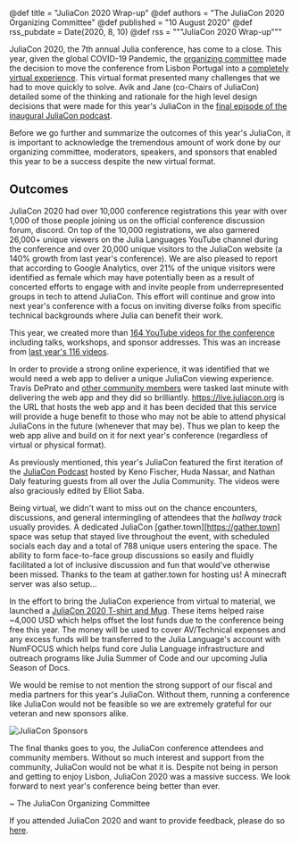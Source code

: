 @def title = "JuliaCon 2020 Wrap-up"
@def authors = "The JuliaCon 2020 Organizing Committee"
@def published = "10 August 2020"
@def rss_pubdate = Date(2020, 8, 10)
@def rss = """JuliaCon 2020 Wrap-up"""

JuliaCon 2020, the 7th annual Julia conference, has come to a close. This year, given the global COVID-19 Pandemic, the [organizing committee](https://juliacon.org/2020/committee.html) made the decision to move the conference from Lisbon Portugal into a [completely virtual experience](https://discourse.julialang.org/t/juliacon-2020-is-going-virtual/38327). This virtual format presented many challenges that we had to move quickly to solve. Avik and Jane (co-Chairs of JuliaCon) detailed some of the thinking and rationale for the high level design decisions that were made for this year's JuliaCon in the [final episode of the inaugural JuliaCon podcast](https://www.youtube.com/watch?v=hbHmH0fezjs). 

Before we go further and summarize the outcomes of this year's JuliaCon, it is important to acknowledge the tremendous amount of work done by our organizing committee, moderators, speakers, and sponsors that enabled this year to be a success despite the new virtual format.

## Outcomes

JuliaCon 2020 had over 10,000 conference registrations this year with over 1,000 of those people joining us on the official conference discussion forum, discord. On top of the 10,000 registrations, we also garnered 26,000+ unique viewers on the Julia Languages YouTube channel during the conference and over 20,000 unique visitors to the JuliaCon website (a 140% growth from last year's conference). We are also pleased to report that according to Google Analytics, over 21% of the unique visitors were identified as female which may have potentially been as a result of concerted efforts to engage with and invite people from underrepresented groups in tech to attend JuliaCon. This effort will continue and grow into next year's conference with a focus on inviting diverse folks from specific technical backgrounds where Julia can benefit their work. 


This year, we created more than [164 YouTube videos for the conference](https://www.youtube.com/playlist?list=PLP8iPy9hna6Tl2UHTrm4jnIYrLkIcAROR) including talks, workshops, and sponsor addresses. This was an increase from [last year's 116 videos](https://www.youtube.com/playlist?list=PLP8iPy9hna6StY9tIJIUN3F_co9A0zh0H). 


In order to provide a strong online experience, it was identified that we would need a web app to deliver a unique JuliaCon viewing experience. Travis DePrato and [other community members](https://github.com/JuliaCon/juliacon-webapp/graphs/contributors) were tasked last minute with delivering the web app and they did so brilliantly. https://live.juliacon.org is the URL that hosts the web app and it has been decided that this service will provide a huge benefit to those who may not be able to attend physical JuliaCons in the future (whenever that may be). Thus we plan to keep the web app alive and build on it for next year's conference (regardless of virtual or physical format).


As previously mentioned, this year's JuliaCon featured the first iteration of the [JuliaCon Podcast](https://www.youtube.com/watch?v=sECiJ59hPXg) hosted by Keno Fischer, Huda Nassar, and Nathan Daly featuring guests from all over the Julia Community. The videos were also graciously edited by Elliot Saba. 

Being virtual, we didn't want to miss out on the chance encounters, discussions, and general intermingling of attendees that the _hallway track_ usually provides. A dedicated JuliaCon [gather.town][https://gather.town] space was setup that stayed live throughout the event, with scheduled socials each day and a total of 788 unique users entering the space. The ability to form face-to-face group discussions so easily and fluidly facilitated a lot of inclusive discussion and fun that would've otherwise been missed. Thanks to the team at gather.town for hosting us! A minecraft server was also setup... 

In the effort to bring the JuliaCon experience from virtual to material, we launched a [JuliaCon 2020 T-shirt and Mug](https://www.bonfire.com/store/the-julia-language/). These items helped raise ~4,000 USD which helps offset the lost funds due to the conference being free this year. The money will be used to cover AV/Technical expenses and any excess funds will be transferred to the Julia Language's account with NumFOCUS which helps fund core Julia Language infrastructure and outreach programs like Julia Summer of Code and our upcoming Julia Season of Docs. 


We would be remise to not mention the strong support of our fiscal and media partners for this year's JuliaCon. Without them, running a conference like JuliaCon would not be feasible so we are extremely grateful for our veteran and new sponsors alike. 

![JuliaCon Sponsors](/assets/blog/2020-08-10-JuliaCon/JuliaCon2020Sponsors.png)


The final thanks goes to you, the JuliaCon conference attendees and community members. Without so much interest and support from the community, JuliaCon would not be what it is. Despite not being in person and getting to enjoy Lisbon, JuliaCon 2020 was a massive success. We look forward to next year's conference being better than ever. 

~ The JuliaCon Organizing Committee

If you attended JuliaCon 2020 and want to provide feedback, please do so [here](https://docs.google.com/forms/d/e/1FAIpQLScgNSNxgBMEQmNC1jYCmXPgCGssdvv-nI1okD_pwU12__4CWw/viewform).
